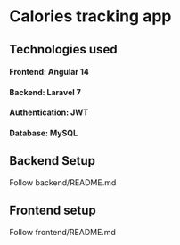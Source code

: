 # Calories tracking app

## Technologies used

#### Frontend: Angular 14
#### Backend: Laravel 7
#### Authentication: JWT
#### Database: MySQL

## Backend Setup
Follow backend/README.md

## Frontend setup
Follow frontend/README.md